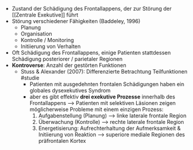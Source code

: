 - Zustand der Schädigung des Frontallappens, der zur Störung der [[Zentrale Exekutive]] führt
- Störung verschiedener Fähigkeiten (Baddeley, 1996) 
    - Planung
    - Organisation
    - Kontrolle / Monitoring 
    - Initiierung von Verhalten
- Oft Schädigung des Frontallappens, einige Patienten stattdessen Schädigung posteriorer / parietaler Regionen
- **Kontroverse**: Anzahl der gestörten Funktionen
    - Stuss & Alexander (2007): Differenzierte Betrachtung Teilfunktionen #studie
        - Patienten mit ausgedehnten frontalen Schädigungen haben ein globales dysexekutives Syndrom
        - aber es gibt effektiv **drei exekutive Prozesse** innerhalb des Frontallappens --> Patienten mit selektiven Läsionen zeigen möglicherweise Probleme mit einem einzigen Prozess: 
            1. Aufgabenstellung (Planung) --> linke laterale frontale Region
            2. Überwachung (Kontrolle) --> rechte laterale frontale Region
            3. Energetisierung: Aufrechterhaltung der Aufmerksamkeit & Initiierung von Reaktion --> superiore mediale Regionen des präfrontalen Kortex
